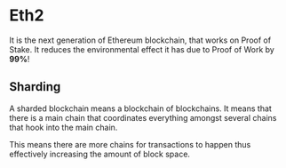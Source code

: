 # Eth2
It is the next generation of Ethereum blockchain, that works on Proof of Stake. It reduces the environmental effect it has due to Proof of Work by **99%**!

## Sharding

A sharded blockchain means a blockchain of blockchains. It means that there is a main chain that coordinates everything amongst several chains that hook into the main chain.

This means there are more chains for transactions to happen thus effectively increasing the amount of block space. 